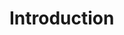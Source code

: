 Introduction
============
<!-- Add introductory text about what TICD is and what it is trying to do. -->